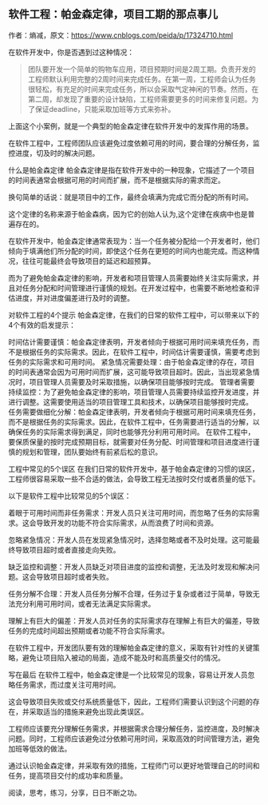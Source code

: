 ## 软件工程：帕金森定律，项目工期的那点事儿
作者：熵减，原文：https://www.cnblogs.com/peida/p/17324710.html

在软件开发中，你是否遇到过这种情况：

>团队要开发一个简单的购物车应用，项目预期时间是2周工期。负责开发的工程师默认利用完整的2周时间来完成任务。在第一周，工程师会认为任务很轻松，有充足的时间来完成任务，所以会采取气定神闲的节奏。然而，在第二周，却发现了重要的设计缺陷，工程师需要更多的时间来修复问题。为了保证deadline，只能采取加班等方式来弥补。

上面这个小案例，就是一个典型的帕金森定律在软件开发中的发挥作用的场景。

在软件工程中，工程师团队应该避免过度依赖可用的时间，要合理的分解任务，监控进度，切及时的解决问题。

什么是帕金森定律
帕金森定律是指在软件开发中的一种现象，它描述了一个项目的时间表通常会根据可用的时间而扩展，而不是根据实际的需求而定。

换句简单的话说：就是项目中的工作，最终会填满为完成它而分配的所有时间。

这个定律的名称来源于帕金森病，因为它的创始人认为,这个定律在疾病中也是普遍存在的。

在软件开发中，帕金森定律通常表现为：当一个任务被分配给一个开发者时，他们倾向于填满他们所分配的时间，即使这个任务在更短的时间内也能完成。而这种情况，往往可能最终会导致项目的延迟和超预算。

而为了避免帕金森定律的影响，开发者和项目管理人员需要始终关注实际需求，并且对任务分配和时间管理进行谨慎的规划。在开发过程中，也需要不断地检查和评估进度，并对进度偏差进行及时的调整。

对软件工程的4个提示
帕金森定律，在我们的日常的软件工程中，可以带来以下的4个有效的启发提示：

时间估计需要谨慎：帕金森定律表明，开发者倾向于根据可用时间来填充任务，而不是根据任务的实际需求。因此，在软件工程中，时间估计需要谨慎，需要考虑到任务的实际需求和可用时间。
紧急情况需要处理：由于帕金森定律的存在，项目的时间表通常会因为可用时间而扩展，这可能导致项目超时。因此，当出现紧急情况时，项目管理人员需要及时采取措施，以确保项目能够按时完成。
管理者需要持续监控：为了避免帕金森定律的影响，项目管理人员需要持续监控开发进度，并进行调整。这需要使用适当的项目管理工具和技术，以确保项目能够按时完成。
任务需要做细化分解：帕金森定律表明，开发者倾向于根据可用时间来填充任务，而不是根据任务的实际需求。因此，在软件工程中，任务需要进行适当的分解，以确保任务的实际需求得到满足，同时也能够充分利用可用时间。
在软件工程中，要保质保量的按时完成预期目标，就需要对任务分配、时间管理和项目进度进行谨慎的规划和管理，团队要始终有前紧后松的意识。

工程中常见的5个误区
在我们日常的软件开发中，基于帕金森定律的习惯的误区，工程师很容易采取一些不合适的做法，会导致工程无法按时交付或者质量的低下。

以下是软件工程中比较常见的5个误区：

着眼于可用时间而非任务需求：开发人员只关注可用时间，而忽略了任务的实际需求。这会导致开发的功能不符合实际需求，从而浪费了时间和资源。

忽略紧急情况：开发人员在发现紧急情况时，选择忽略或者不及时处理。这可能最终导致项目超时或者直接走向失败。

缺乏监控和调整：开发人员缺乏对项目进度的监控和调整，无法及时发现和解决问题。这会导致项目超时或者失败。

任务分解不合理：开发人员任务分解不合理，任务过于复杂或者过于简单，导致无法充分利用可用时间，或者无法满足实际需求。

理解上有巨大的偏差：开发人员对任务的实际需求存在理解上有巨大的偏差，导致任务的完成时间超出预期或者功能不符合实际需求。

在软件工程中，开发团队要有效的理解帕金森定律的意义，采取有针对性的关键策略，避免让项目陷入被动的局面，造成不能及时和高质量交付的情况。

写在最后
在软件工程中，帕金森定律是一个比较常见的现象，容易让开发人员忽略任务需求，而过度关注可用时间。

这会导致项目失败或交付系统质量低下，因此，工程师们需要认识到这个问题的存在，并采取适当的措施来避免出现此类误区。

工程师应该要充分理解任务需求，并根据需求合理分解任务，监控进度，及时解决问题。同时，工程师应该避免过分依赖可用时间，采取高效的时间管理方法，避免加班等低效的做法。

通过认识帕金森定律，并采取有效的措施，工程师门可以更好地管理自己的时间和任务，提高项目交付的成功率和质量。

阅读，思考，练习，分享，日日不断之功。
<!--stackedit_data:
eyJoaXN0b3J5IjpbLTE1MjQ2NzI1NDRdfQ==
-->
